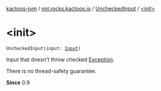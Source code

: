 [kactoos-jvm](../../index.md) / [nnl.rocks.kactoos.io](../index.md) / [UncheckedInput](index.md) / [&lt;init&gt;](./-init-.md)

# &lt;init&gt;

`UncheckedInput(input: `[`Input`](../../nnl.rocks.kactoos/-input/index.md)`)`

Input that doesn't throw checked [Exception](https://kotlinlang.org/api/latest/jvm/stdlib/kotlin/-exception/index.html).

There is no thread-safety guarantee.

**Since**
0.9

